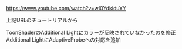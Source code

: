 https://www.youtube.com/watch?v=wI0YdkiduYY  

上記URLのチュートリアルから

ToonShaderのAdditional Lightにカラーが反映されていなかったのを修正  
Additional LightにAdaptiveProbeへの対応を追加



